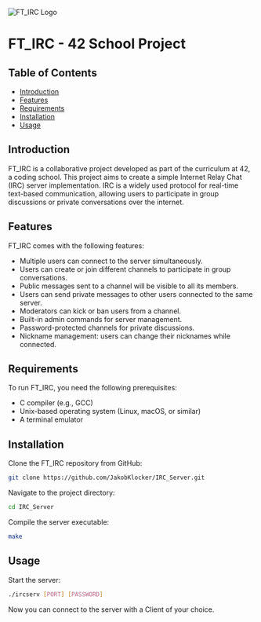 ![FT_IRC Logo](https://your_project_logo_url_here.png)

# FT_IRC - 42 School Project

## Table of Contents

- [Introduction](#introduction)
- [Features](#features)
- [Requirements](#requirements)
- [Installation](#installation)
- [Usage](#usage)

## Introduction

FT_IRC is a collaborative project developed as part of the curriculum at 42, a coding school. This project aims to create a simple Internet Relay Chat (IRC) server implementation. IRC is a widely used protocol for real-time text-based communication, allowing users to participate in group discussions or private conversations over the internet.

## Features

FT_IRC comes with the following features:

- Multiple users can connect to the server simultaneously.
- Users can create or join different channels to participate in group conversations.
- Public messages sent to a channel will be visible to all its members.
- Users can send private messages to other users connected to the same server.
- Moderators can kick or ban users from a channel.
- Built-in admin commands for server management.
- Password-protected channels for private discussions.
- Nickname management: users can change their nicknames while connected.

## Requirements

To run FT_IRC, you need the following prerequisites:

- C compiler (e.g., GCC)
- Unix-based operating system (Linux, macOS, or similar)
- A terminal emulator

## Installation

Clone the FT_IRC repository from GitHub:

```bash
git clone https://github.com/JakobKlocker/IRC_Server.git
```

Navigate to the project directory:
```bash
cd IRC_Server
```
Compile the server executable:
```bash
make
```

## Usage
Start the server:
```bash
./ircserv [PORT] [PASSWORD]
```

Now you can connect to the server with a Client of your choice.
